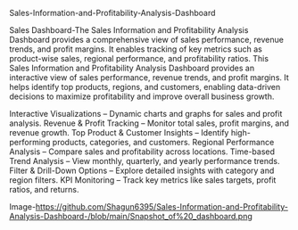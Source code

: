 Sales-Information-and-Profitability-Analysis-Dashboard


Sales Dashboard-The Sales Information and Profitability Analysis Dashboard provides a comprehensive view of sales performance, revenue trends, and profit margins. It enables tracking of key metrics such as product-wise sales, regional performance, and profitability ratios. 
This Sales Information and Profitability Analysis Dashboard  provides an interactive view of sales performance, revenue trends, and profit margins. It helps identify top products, regions, and customers, enabling data-driven decisions to maximize profitability and improve overall business growth.

Interactive Visualizations – Dynamic charts and graphs for sales and profit analysis.
Revenue & Profit Tracking – Monitor total sales, profit margins, and revenue growth.
Top Product & Customer Insights – Identify high-performing products, categories, and customers.
Regional Performance Analysis – Compare sales and profitability across locations.
Time-based Trend Analysis – View monthly, quarterly, and yearly performance trends.
Filter & Drill-Down Options – Explore detailed insights with category and region filters.
KPI Monitoring – Track key metrics like sales targets, profit ratios, and returns.


Image-https://github.com/Shagun6395/Sales-Information-and-Profitability-Analysis-Dashboard-/blob/main/Snapshot_of%20_dashboard.png
